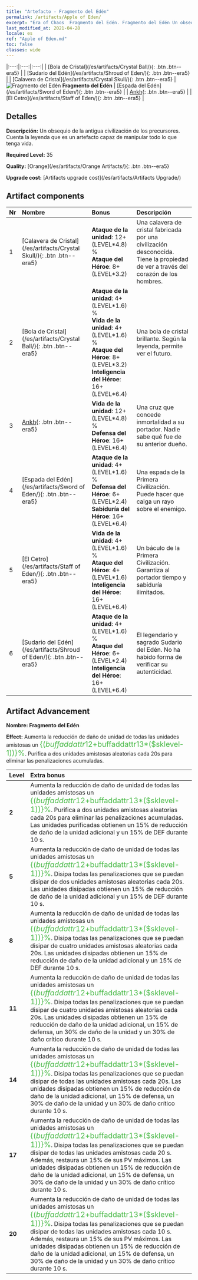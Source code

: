```yaml
---
title: "Artefacto - Fragmento del Edén"
permalink: /artifacts/Apple of Eden/
excerpt: "Era of Chaos  Fragmento del Edén. Fragmento del Edén Un obsequio de la antigua civilización de los precursores. Cuenta la leyenda que es un artefacto capaz de manipular todo lo que tenga vida."
last_modified_at: 2021-04-28
locale: es
ref: "Apple of Eden.md"
toc: false
classes: wide
---
```


  |:---:|:---:|:---:| 
  |  [Bola de Cristal](/es/artifacts/Crystal Ball/){: .btn .btn--era5} |   |  [Sudario del Edén](/es/artifacts/Shroud of Eden/){: .btn .btn--era5} | 
  |  [Calavera de Cristal](/es/artifacts/Crystal Skull/){: .btn .btn--era5} | ![Fragmento del Edén](/images/t/icon_artifact_49.png) **Fragmento del Edén** |  [Espada del Edén](/es/artifacts/Sword of Eden/){: .btn .btn--era5} | 
  |  [Ankh](/es/artifacts/Ankh/){: .btn .btn--era5} |   |  [El Cetro](/es/artifacts/Staff of Eden/){: .btn .btn--era5} | 


## Detalles

 **Descripción:** Un obsequio de la antigua civilización de los precursores. Cuenta la leyenda que es un artefacto capaz de manipular todo lo que tenga vida.

 **Required Level:** 35

 **Quality:** [Orange](/es/artifacts/Orange Artifacts/){: .btn .btn--era5}

 **Upgrade cost:** [Artifacts upgrade cost](/es/artifacts/Artifacts Upgrade/)



## Artifact components

  | Nr |    Nombre    |   Bonus | Descripción | 
  |:---|:-----------|:--------|:------------| 
  | 1 | [Calavera de Cristal](/es/artifacts/Crystal Skull/){: .btn .btn--era5} | **Ataque de la unidad**: 12+(LEVEL\*4.8) %<br/>**Ataque del Héroe**: 8+(LEVEL\*3.2) | Una calavera de cristal fabricada por una civilización desconocida. Tiene la propiedad de ver a través del corazón de los hombres. | 
  | 2 | [Bola de Cristal](/es/artifacts/Crystal Ball/){: .btn .btn--era5} | **Ataque de la unidad**: 4+(LEVEL\*1.6) %<br/>**Vida de la unidad**: 4+(LEVEL\*1.6) %<br/>**Ataque del Héroe**: 8+(LEVEL\*3.2)<br/>**Inteligencia del Héroe**: 16+(LEVEL\*6.4) | Una bola de cristal brillante. Según la leyenda, permite ver el futuro. | 
  | 3 | [Ankh](/es/artifacts/Ankh/){: .btn .btn--era5} | **Vida de la unidad**: 12+(LEVEL\*4.8) %<br/>**Defensa del Héroe**: 16+(LEVEL\*6.4) | Una cruz que concede inmortalidad a su portador. Nadie sabe qué fue de su anterior dueño. | 
  | 4 | [Espada del Edén](/es/artifacts/Sword of Eden/){: .btn .btn--era5} | **Ataque de la unidad**: 4+(LEVEL\*1.6) %<br/>**Defensa del Héroe**: 6+(LEVEL\*2.4)<br/>**Sabiduría del Héroe**: 16+(LEVEL\*6.4) | Una espada de la Primera Civilización. Puede hacer que caiga un rayo sobre el enemigo. | 
  | 5 | [El Cetro](/es/artifacts/Staff of Eden/){: .btn .btn--era5} | **Vida de la unidad**: 4+(LEVEL\*1.6) %<br/>**Ataque del Héroe**: 4+(LEVEL\*1.6)<br/>**Inteligencia del Héroe**: 16+(LEVEL\*6.4) | Un báculo de la Primera Civilización. Garantiza al portador tiempo y sabiduría ilimitados. | 
  | 6 | [Sudario del Edén](/es/artifacts/Shroud of Eden/){: .btn .btn--era5} | **Ataque de la unidad**: 4+(LEVEL\*1.6) %<br/>**Ataque del Héroe**: 6+(LEVEL\*2.4)<br/>**Inteligencia del Héroe**: 16+(LEVEL\*6.4) | El legendario y sagrado Sudario del Edén. No ha habido forma de verificar su autenticidad. | 


## Artifact Advancement

 **Nombre: Fragmento del Edén**

 **Effect:** Aumenta la reducción de daño de unidad de todas las unidades amistosas un <span style="color: #48b946;font-size:20px">{($buffaddattr12+$buffaddattr13*($sklevel-1))}%</span>. Purifica a dos unidades amistosas aleatorias cada 20s para eliminar las penalizaciones acumuladas.

  |  Level  |    Extra bonus  | 
  |:--------|:----------------| 
  | **2** | Aumenta la reducción de daño de unidad de todas las unidades amistosas un <span style="color: #48b946;font-size:20px">{($buffaddattr12+$buffaddattr13*($sklevel-1))}%</span>. Purifica a dos unidades amistosas aleatorias cada 20s para eliminar las penalizaciones acumuladas. Las unidades purificadas obtienen un 15% de reducción de daño de la unidad adicional y un 15% de DEF durante 10 s. | 
  | **5** | Aumenta la reducción de daño de unidad de todas las unidades amistosas un <span style="color: #48b946;font-size:20px">{($buffaddattr12+$buffaddattr13*($sklevel-1))}%</span>. Disipa todas las penalizaciones que se puedan disipar de dos unidades amistosas aleatorias cada 20s. Las unidades disipadas obtienen un 15% de reducción de daño de la unidad adicional y un 15% de DEF durante 10 s. | 
  | **8** | Aumenta la reducción de daño de unidad de todas las unidades amistosas un <span style="color: #48b946;font-size:20px">{($buffaddattr12+$buffaddattr13*($sklevel-1))}%</span>. Disipa todas las penalizaciones que se puedan disipar de cuatro unidades amistosas aleatorias cada 20s. Las unidades disipadas obtienen un 15% de reducción de daño de la unidad adicional y un 15% de DEF durante 10 s. | 
  | **11** | Aumenta la reducción de daño de unidad de todas las unidades amistosas un <span style="color: #48b946;font-size:20px">{($buffaddattr12+$buffaddattr13*($sklevel-1))}%</span>. Disipa todas las penalizaciones que se puedan disipar de cuatro unidades amistosas aleatorias cada 20s. Las unidades disipadas obtienen un 15% de reducción de daño de la unidad adicional, un 15% de defensa, un 30% de daño de la unidad y un 30% de daño crítico durante 10 s. | 
  | **14** | Aumenta la reducción de daño de unidad de todas las unidades amistosas un <span style="color: #48b946;font-size:20px">{($buffaddattr12+$buffaddattr13*($sklevel-1))}%</span>. Disipa todas las penalizaciones que se puedan disipar de todas las unidades amistosas cada 20s. Las unidades disipadas obtienen un 15% de reducción de daño de la unidad adicional, un 15% de defensa, un 30% de daño de la unidad y un 30% de daño crítico durante 10 s. | 
  | **17** | Aumenta la reducción de daño de unidad de todas las unidades amistosas un <span style="color: #48b946;font-size:20px">{($buffaddattr12+$buffaddattr13*($sklevel-1))}%</span>. Disipa todas las penalizaciones que se puedan disipar de todas las unidades amistosas cada 20 s. Además, restaura un 15% de sus PV máximos. Las unidades disipadas obtienen un 15% de reducción de daño de la unidad adicional, un 15% de defensa, un 30% de daño de la unidad y un 30% de daño crítico durante 10 s. | 
  | **20** | Aumenta la reducción de daño de unidad de todas las unidades amistosas un <span style="color: #48b946;font-size:20px">{($buffaddattr12+$buffaddattr13*($sklevel-1))}%</span>. Disipa todas las penalizaciones que se puedan disipar de todas las unidades amistosas cada 10 s. Además, restaura un 15% de sus PV máximos. Las unidades disipadas obtienen un 15% de reducción de daño de la unidad adicional, un 15% de defensa, un 30% de daño de la unidad y un 30% de daño crítico durante 10 s. | 
